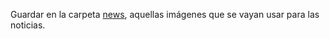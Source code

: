 Guardar en la carpeta [news](/assets/images/news), aquellas imágenes que se vayan usar para las noticias.
